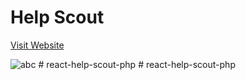 # Help Scout

[Visit Website](https://help-scout-mine.netlify.app/)

![abc](https://user-images.githubusercontent.com/64467248/146815933-d269bb38-95c8-4c14-aeae-c68d9b13d463.jpg)
#   r e a c t - h e l p - s c o u t - p h p  
 #   r e a c t - h e l p - s c o u t - p h p  
 
